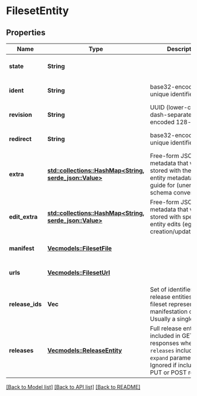 # FilesetEntity

## Properties
Name | Type | Description | Notes
------------ | ------------- | ------------- | -------------
**state** | **String** |  | [optional] [default to None]
**ident** | **String** | base32-encoded unique identifier | [optional] [default to None]
**revision** | **String** | UUID (lower-case, dash-separated, hex-encoded 128-bit) | [optional] [default to None]
**redirect** | **String** | base32-encoded unique identifier | [optional] [default to None]
**extra** | [**std::collections::HashMap<String, serde_json::Value>**](AnyType.md) | Free-form JSON metadata that will be stored with the other entity metadata. See guide for (unenforced) schema conventions.  | [optional] [default to None]
**edit_extra** | [**std::collections::HashMap<String, serde_json::Value>**](AnyType.md) | Free-form JSON metadata that will be stored with specific entity edits (eg, creation/update/delete).  | [optional] [default to None]
**manifest** | [**Vec<models::FilesetFile>**](fileset_file.md) |  | [optional] [default to None]
**urls** | [**Vec<models::FilesetUrl>**](fileset_url.md) |  | [optional] [default to None]
**release_ids** | **Vec<String>** | Set of identifier of release entities this fileset represents a full manifestation of. Usually a single release.  | [optional] [default to None]
**releases** | [**Vec<models::ReleaseEntity>**](release_entity.md) | Full release entities, included in GET responses when `releases` included in `expand` parameter. Ignored if included in PUT or POST requests.  | [optional] [default to None]

[[Back to Model list]](../README.md#documentation-for-models) [[Back to API list]](../README.md#documentation-for-api-endpoints) [[Back to README]](../README.md)


